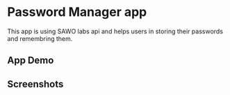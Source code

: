 # Password Manager app

This app is using SAWO labs api and helps users in storing their passwords and remembring them.

## App Demo



## Screenshots


